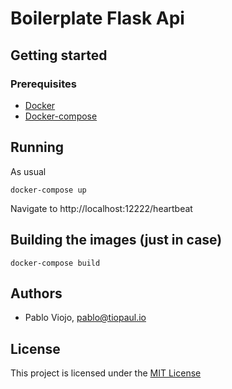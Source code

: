 # Boilerplate Flask Api


## Getting started

### Prerequisites

* [Docker](https://www.docker.com/products/docker-desktop)
* [Docker-compose](https://docs.docker.com/compose/install/)

## Running

As usual

```
docker-compose up
```

Navigate to http://localhost:12222/heartbeat

## Building the images (just in case)

```
docker-compose build
```

## Authors

* Pablo Viojo, [pablo@tiopaul.io](mailto:pablo@tiopaul.io)

## License

This project is licensed under the [MIT License](https://opensource.org/licenses/MIT)




